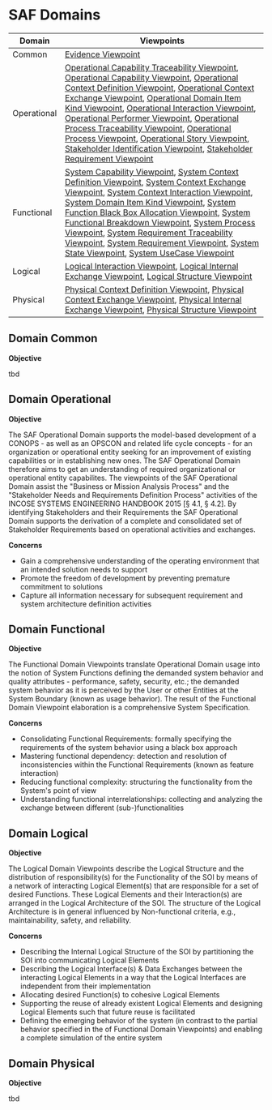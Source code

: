# SAF Domains
|Domain|Viewpoints|
| --- | --- |
| Common | [Evidence Viewpoint](viewpoints/Evidence-Viewpoint.md) |
| Operational | [Operational Capability Traceability Viewpoint](viewpoints/Operational-Capability-Traceability-Viewpoint.md), [Operational Capability Viewpoint](viewpoints/Operational-Capability-Viewpoint.md), [Operational Context Definition Viewpoint](viewpoints/Operational-Context-Definition-Viewpoint.md), [Operational Context Exchange Viewpoint](viewpoints/Operational-Context-Exchange-Viewpoint.md), [Operational Domain Item Kind Viewpoint](viewpoints/Operational-Domain-Item-Kind-Viewpoint.md), [Operational Interaction Viewpoint](viewpoints/Operational-Interaction-Viewpoint.md), [Operational Performer Viewpoint](viewpoints/Operational-Performer-Viewpoint.md), [Operational Process Traceability Viewpoint](viewpoints/Operational-Process-Traceability-Viewpoint.md), [Operational Process Viewpoint](viewpoints/Operational-Process-Viewpoint.md), [Operational Story Viewpoint](viewpoints/Operational-Story-Viewpoint.md), [Stakeholder Identification Viewpoint](viewpoints/Stakeholder-Identification-Viewpoint.md), [Stakeholder Requirement Viewpoint](viewpoints/Stakeholder-Requirement-Viewpoint.md) |
| Functional | [System Capability Viewpoint](viewpoints/System-Capability-Viewpoint.md), [System Context Definition Viewpoint](viewpoints/System-Context-Definition-Viewpoint.md), [System Context Exchange Viewpoint](viewpoints/System-Context-Exchange-Viewpoint.md), [System Context Interaction Viewpoint](viewpoints/System-Context-Interaction-Viewpoint.md), [System Domain Item Kind Viewpoint](viewpoints/System-Domain-Item-Kind-Viewpoint.md), [System Function Black Box Allocation Viewpoint](viewpoints/System-Function-Black-Box-Allocation-Viewpoint.md), [System Functional Breakdown Viewpoint](viewpoints/System-Functional-Breakdown-Viewpoint.md), [System Process Viewpoint](viewpoints/System-Process-Viewpoint.md), [System Requirement Traceability Viewpoint](viewpoints/System-Requirement-Traceability-Viewpoint.md), [System Requirement Viewpoint](viewpoints/System-Requirement-Viewpoint.md), [System State Viewpoint](viewpoints/System-State-Viewpoint.md), [System UseCase Viewpoint](viewpoints/System-UseCase-Viewpoint.md) |
| Logical | [Logical Interaction Viewpoint](viewpoints/Logical-Interaction-Viewpoint.md), [Logical Internal Exchange Viewpoint](viewpoints/Logical-Internal-Exchange-Viewpoint.md), [Logical Structure Viewpoint](viewpoints/Logical-Structure-Viewpoint.md) |
| Physical | [Physical Context Definition Viewpoint](viewpoints/Physical-Context-Definition-Viewpoint.md), [Physical Context Exchange Viewpoint](viewpoints/Physical-Context-Exchange-Viewpoint.md), [Physical Internal Exchange Viewpoint](viewpoints/Physical-Internal-Exchange-Viewpoint.md), [Physical Structure Viewpoint](viewpoints/Physical-Structure-Viewpoint.md) |
## Domain Common
**Objective**

tbd
## Domain Operational
**Objective**

The SAF Operational Domain supports the model-based development of a CONOPS - as well as an OPSCON and related life cycle concepts - for an organization or operational entity seeking for an improvement of existing capabilities or in establishing new ones. The SAF Operational Domain therefore aims to get an understanding of required organizational or operational entity capabilites.
The viewpoints of the SAF Operational Domain assist the "Business or Mission Analysis Process" and the "Stakeholder Needs and Requirements Definition Process" activities of the INCOSE SYSTEMS ENGINEERING HANDBOOK 2015 [§ 4.1, § 4.2]. By identifying Stakeholders and their Requirements the SAF Operational Domain supports the derivation of a complete and consolidated set of Stakeholder Requirements based on operational activities and exchanges.

**Concerns**

* Gain a comprehensive understanding of the operating environment that an intended solution needs to support
* Promote the freedom of development by preventing premature commitment to solutions
* Capture all information necessary for subsequent requirement and system architecture definition activities
## Domain Functional
**Objective**

The Functional Domain Viewpoints translate Operational Domain usage into the notion of System Functions defining the demanded system behavior and quality attributes - performance, safety, security, etc.; the demanded system behavior as it is perceived by the User or other Entities at the System Boundary (known as usage behavior). The result of the Functional Domain Viewpoint elaboration is a comprehensive System Specification.

**Concerns**

* Consolidating Functional Requirements: formally specifying the requirements of the system behavior using a black box approach
* Mastering functional dependency: detection and resolution of inconsistencies within the Functional Requirements (known as feature interaction)
* Reducing functional complexity: structuring the functionality from the System's point of view
* Understanding functional interrelationships: collecting and analyzing the exchange between different (sub-)functionalities
## Domain Logical
**Objective**

The Logical Domain Viewpoints describe the Logical Structure and the distribution of responsibility(s) for the Functionality of the SOI by means of a network of interacting Logical Element(s) that are responsible for a set of desired Functions. These Logical Elements and their Interaction(s) are arranged in the Logical Architecture of the SOI. The structure of the Logical Architecture is in general influenced by Non-functional criteria, e.g., maintainability, safety, and reliability. 

**Concerns**

* Describing the Internal Logical Structure of the SOI by partitioning the SOI into communicating Logical Elements
* Describing the Logical Interface(s) & Data Exchanges between the interacting Logical Elements in a way that the Logical Interfaces are independent from their implementation
* Allocating desired Function(s) to cohesive Logical Elements
* Supporting the reuse of already existent Logical Elements and designing Logical Elements such that future reuse is facilitated
* Defining the emerging behavior of the system (in contrast to the partial behavior specified in the of Functional Domain Viewpoints) and enabling a complete simulation of the entire system
## Domain Physical
**Objective**

tbd
